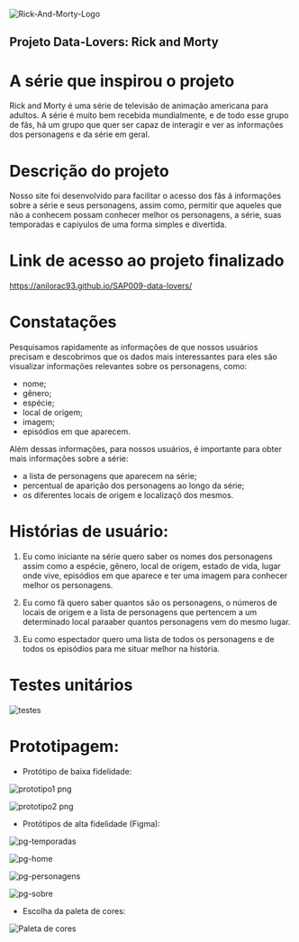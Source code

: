 ![Rick-And-Morty-Logo](https://user-images.githubusercontent.com/110473504/221887743-8f3f9363-9722-42de-9b9f-bf4056714ab3.png)

## Projeto Data-Lovers: Rick and Morty

# A série que inspirou o projeto

Rick and Morty é uma série de televisão de animação americana para adultos. A
série é muito bem recebida mundialmente, e de todo esse grupo de fãs, há um
grupo que quer ser capaz de interagir e ver as informações dos personagens e da
série em geral.

# Descrição do projeto

Nosso site foi desenvolvido para facilitar o acesso dos fãs á informações sobre a série e 
seus personagens, assim como, permitir que aqueles que não a conhecem possam conhecer melhor
os personagens, a série, suas temporadas e capíyulos de uma forma simples e divertida.

# Link de acesso ao projeto finalizado
https://anilorac93.github.io/SAP009-data-lovers/

# Constatações

Pesquisamos rapidamente as informações de que nossos usuários precisam e descobrimos que os 
dados mais interessantes para eles são visualizar informações relevantes sobre os personagens, como:
- nome;
- gênero;
- espécie;
- local de origem;
- imagem;
- episódios em que aparecem.

Além dessas informações, para nossos usuários, é importante para obter mais informações sobre a série:
- a lista de personagens que aparecem na série;
- percentual de aparição dos personagens ao longo da série;
- os diferentes locais de origem e localizaçõ dos mesmos.
 
# Histórias de usuário:

1. Eu como iniciante na série quero saber os nomes dos personagens assim como a espécie, 
gênero, local de origem, estado de vida, lugar onde vive, episódios em que aparece e ter uma 
imagem para conhecer melhor os personagens.

2. Eu como fã quero saber quantos são os personagens, o números de locais de origem e a lista 
de personagens que pertencem a um determinado local paraaber quantos personagens vem do mesmo lugar.

3. Eu como espectador quero uma lista de todos os personagens e de todos os episódios
para me situar melhor na história.

# Testes unitários

![testes](https://user-images.githubusercontent.com/110473504/223775809-8930901c-5a53-48a3-8ba4-59c140c54b90.png)

# Prototipagem: 

* Protótipo de baixa fidelidade:

![prototipo1 png](https://user-images.githubusercontent.com/110473504/221890831-d6d5e11d-fc7f-4316-8bd4-12d5a2858899.jpeg)

![prototipo2 png](https://user-images.githubusercontent.com/110473504/221890837-bef325a8-31ae-47de-bd67-fab95648350f.jpeg)


* Protótipos de alta fidelidade (Figma):

![pg-temporadas](https://user-images.githubusercontent.com/110473504/221890103-55d19222-6c16-4284-b268-9fbbc854f394.png)

![pg-home](https://user-images.githubusercontent.com/110473504/221890112-98ebc3a0-581c-4ddd-9e1a-a9547f0dabe0.png)

![pg-personagens](https://user-images.githubusercontent.com/110473504/221890115-f66adda5-16d2-49cd-90fa-7200a63e171c.png)

![pg-sobre](https://user-images.githubusercontent.com/110473504/221890120-91b07132-bf56-4136-b883-12500b3ddf59.png)


* Escolha da paleta de cores:

![Paleta de cores](https://user-images.githubusercontent.com/110473504/221887980-ee80c006-df0b-4963-8fee-d751d91d8cbc.png)

